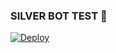 ### SILVER BOT TEST 🌇



[![Deploy](https://www.herokucdn.com/deploy/button.svg)](https://heroku.com/deploy?template=https://github.com/MRnimaofc2/Himch)

